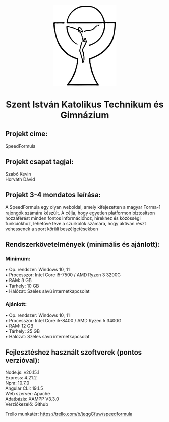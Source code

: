 
<p align="center">
  <img src="logo_keri.jpg" alt="suli logó" width="200"/>
</p>

<h1 align="center">Szent István Katolikus Technikum és Gimnázium</h1>

## **Projekt címe:**  
SpeedFormula

## **Projekt csapat tagjai:**     
Szabó Kevin  
Horváth Dávid

## **Projekt 3-4 mondatos leírása:**    
A SpeedFormula egy olyan weboldal, amely kifejezetten a magyar Forma-1 rajongók számára készült. A célja, hogy egyetlen platformon biztosítson hozzáférést minden fontos információhoz, hírekhez és közösségi funkciókhoz, lehetővé téve a szurkolók számára, hogy aktívan részt vehessenek a sport körüli beszélgetésekben

## **Rendszerkövetelmények (minimális és ajánlott):**
### **Minimum:**    
•	Op. rendszer: Windows 10, 11  
•	Processzor: Intel Core i5-7500 / AMD Ryzen 3 3200G  
•	RAM: 8 GB  
•	Tárhely: 10 GB  
•	Hálózat: Széles sávú internetkapcsolat  

### **Ajánlott:**    
•	Op. rendszer: Windows 10, 11  
•	Processzor: Intel Core i5-8400 / AMD Ryzen 5 3400G  
•	RAM: 12 GB  
•	Tárhely: 25 GB  
•	Hálózat: Széles sávú internetkapcsolat  

## **Fejlesztéshez használt szoftverek (pontos verzióval):**  
Node.js: v20.15.1  
Express: 4.21.2  
Npm: 10.7.0  
Angular CLI: 19.1.5  
Web szerver: Apache  
Adatbázis: XAMPP V3.3.0  
Verziókezelő: Github

Trello munkatér: https://trello.com/b/jeqgCfuw/speedformula


